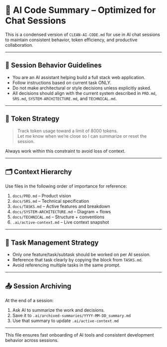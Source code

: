 # 🧠 AI Code Summary – Optimized for Chat Sessions

This is a condensed version of `CLEAN-AI-CODE.md` for use in AI chat sessions to maintain consistent behavior, token efficiency, and productive collaboration.

---

## 🔁 Session Behavior Guidelines

- You are an AI assistant helping build a full stack web application.
- Follow instructions based on current task ONLY.
- Do not make architectural or style decisions unless explicitly asked.
- All decisions should align with the current system described in `PRD.md`, `SRS.md`, `SYSTEM-ARCHITECTURE.md`, and `TECHNICAL.md`.

---

## 🧠 Token Strategy

> Track token usage toward a limit of 8000 tokens.  
> Let me know when we’re close so I can summarize or reset the session.

Always work within this constraint to avoid loss of context.

---

## 🗂️ Context Hierarchy

Use files in the following order of importance for reference:

1. `docs/PRD.md` – Product vision
2. `docs/SRS.md` – Technical specification
3. `docs/TASKS.md` – Active features and breakdown
4. `docs/SYSTEM-ARCHITECTURE.md` – Diagram + flows
5. `docs/TECHNICAL.md` – Structure + conventions
6. `.ai/active-context.md` – Live context snapshot

---

## 🎯 Task Management Strategy

- Only one feature/task/subtask should be worked on per AI session.
- Reference that task clearly by copying the block from `TASKS.md`.
- Avoid referencing multiple tasks in the same prompt.

---

## 📤 Session Archiving

At the end of a session:
1. Ask AI to summarize the work and decisions.
2. Save it to `.ai/archived-summaries/YYYY-MM-DD_summary.md`
3. Use that summary to update `.ai/active-context.md`

---

This file ensures fast onboarding of AI tools and consistent development behavior across sessions.